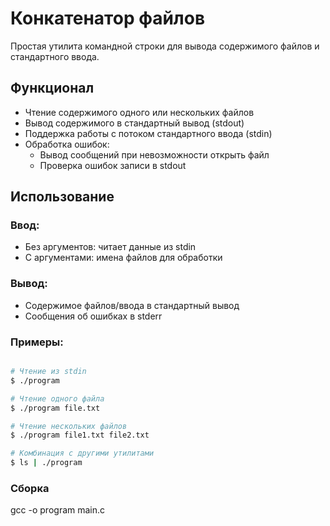 # Конкатенатор файлов

Простая утилита командной строки для вывода содержимого файлов и стандартного ввода.

## Функционал

- Чтение содержимого одного или нескольких файлов
- Вывод содержимого в стандартный вывод (stdout)
- Поддержка работы с потоком стандартного ввода (stdin)
- Обработка ошибок:
  - Вывод сообщений при невозможности открыть файл
  - Проверка ошибок записи в stdout

## Использование

### Ввод:
- Без аргументов: читает данные из stdin
- С аргументами: имена файлов для обработки

### Вывод:
- Содержимое файлов/ввода в стандартный вывод
- Сообщения об ошибках в stderr

### Примеры:
```bash

# Чтение из stdin
$ ./program

# Чтение одного файла
$ ./program file.txt

# Чтение нескольких файлов
$ ./program file1.txt file2.txt

# Комбинация с другими утилитами
$ ls | ./program 
```
### Сборка
gcc -o program main.c
